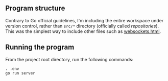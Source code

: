 ## Program structure

Contrary to Go official guidelines, I'm including the entire workspace under version control, 
rather than `src/*` directory (officially called *repositories*). This was the simplest way to 
include other files such as [websockets.html](/websockets.html).

## Running the program

From the project root directory, run the following commands:

```
. .env
go run server
```
